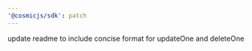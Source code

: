 ```yaml
---
'@cosmicjs/sdk': patch
---
```


update readme to include concise format for updateOne and deleteOne
